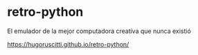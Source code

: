 # retro-python
 
El emulador de la mejor computadora creativa que nunca existió

https://hugoruscitti.github.io/retro-python/
